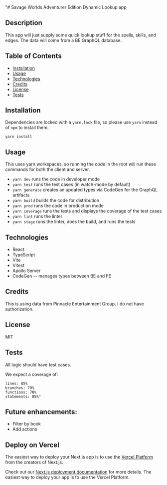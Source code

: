 "# Savage Worlds Adventurer Edition Dynamic Lookup app

## Description

This app will just supply some quick lookup stuff for the spells, skills, and edges. The data will come from a BE GraphQL database.

## Table of Contents

- [Installation](#installation)
- [Usage](#usage)
- [Technologies](#technologies)
- [Credits](#credits)
- [License](#license)
- [Tests](#tests)

## Installation

Dependencies are locked with a `yarn.lock` file, so please use `yarn` instead of `npm` to install them.

`yarn install`

## Usage

This uses yarn workspaces, so running the code in the root will run these commands for both the client and server.

- `yarn dev` runs the code in developer mode
- `yarn test` runs the test cases (in watch-mode by default)
- `yarn generate` creates an updated types via CodeGen for the GraphQL artifacts
- `yarn build` builds the code for distribution
- `yarn prod` runs the code in production mode
- `yarn coverage` runs the tests and displays the coverage of the test cases
- `yarn lint` runs the linter
- `yarn stage` runs the linter, does the build, and runs the tests

## Technologies

- React
- TypeScript
- Vite
- Vitest
- Apollo Server
- CodeGen -- manages types between BE and FE

## Credits

This is using data from Pinnacle Entertainment Group. I do not have authorization.

## License

MIT

## Tests

All logic should have test cases.

We expect a coverage of:

    lines: 85%
    branches: 70%
    functions: 70%
    statements: 85%"

## Future enhancements:

- Filter by book
- Add actions

## Deploy on Vercel

The easiest way to deploy your Next.js app is to use the [Vercel Platform](https://vercel.com/new?utm_medium=default-template&filter=next.js&utm_source=create-next-app&utm_campaign=create-next-app-readme) from the creators of Next.js.

Check out our [Next.js deployment documentation](https://nextjs.org/docs/deployment) for more details.
The easiest way to deploy your app is to use the Vercel Platform.
